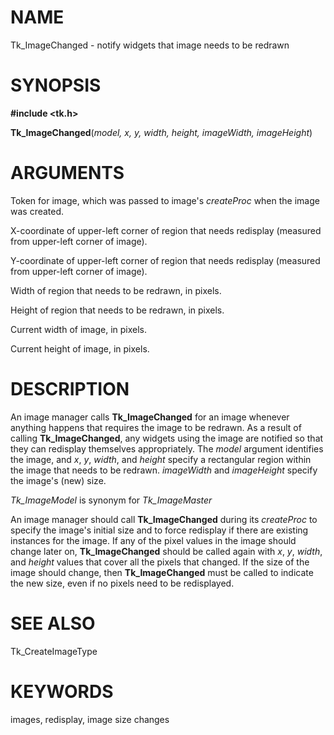 # NAME

Tk_ImageChanged - notify widgets that image needs to be redrawn

# SYNOPSIS

**#include \<tk.h\>**

**Tk_ImageChanged**(*model, x, y, width, height, imageWidth,
imageHeight*)

# ARGUMENTS

Token for image, which was passed to image\'s *createProc* when the
image was created.

X-coordinate of upper-left corner of region that needs redisplay
(measured from upper-left corner of image).

Y-coordinate of upper-left corner of region that needs redisplay
(measured from upper-left corner of image).

Width of region that needs to be redrawn, in pixels.

Height of region that needs to be redrawn, in pixels.

Current width of image, in pixels.

Current height of image, in pixels.

# DESCRIPTION

An image manager calls **Tk_ImageChanged** for an image whenever
anything happens that requires the image to be redrawn. As a result of
calling **Tk_ImageChanged**, any widgets using the image are notified so
that they can redisplay themselves appropriately. The *model* argument
identifies the image, and *x*, *y*, *width*, and *height* specify a
rectangular region within the image that needs to be redrawn.
*imageWidth* and *imageHeight* specify the image\'s (new) size.

*Tk_ImageModel* is synonym for *Tk_ImageMaster*

An image manager should call **Tk_ImageChanged** during its *createProc*
to specify the image\'s initial size and to force redisplay if there are
existing instances for the image. If any of the pixel values in the
image should change later on, **Tk_ImageChanged** should be called again
with *x*, *y*, *width*, and *height* values that cover all the pixels
that changed. If the size of the image should change, then
**Tk_ImageChanged** must be called to indicate the new size, even if no
pixels need to be redisplayed.

# SEE ALSO

Tk_CreateImageType

# KEYWORDS

images, redisplay, image size changes

<!---
Copyright (c) 1994 The Regents of the University of California
Copyright (c) 1994-1996 Sun Microsystems, Inc
-->

